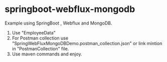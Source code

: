 # springboot-webflux-mongodb
Example using SpringBoot , Webflux and MongoDB. <br>

1. Use "EmployeeData" <br>
2. For Postman collection use "SpringWebFluxMongoDBDemo.postman_collection.json" or link mintion in "PostmanCollection" file. <br>
3. Use maven commands and enjoy.

